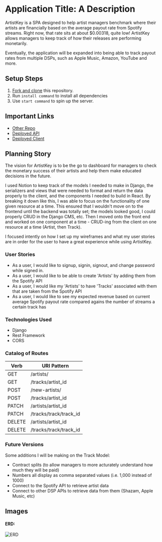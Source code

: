 # Application Title: A Description

ArtistKey is a SPA designed to help artist managers benchmark where their artists are financially based on the average payout rate from Spotify streams. Right now, that rate sits at about $0.00318, quite low! ArtistKey allows managers to keep track of how their releases are performing monetarily.

Eventually, the application will be expanded into being able to track payout rates from multiple DSPs, such as Apple Music, Amazon, YouTube and more.

## Setup Steps

1. [Fork and clone](https://git.generalassemb.ly/ga-wdi-boston/meta/wiki/ForkAndClone) this repository.
1. Run `install command` to install all dependencies
1. Use `start command` to spin up the server.

## Important Links

- [Other Repo](www.link.com)
- [Deployed API](www.link.com)
- [Deployed Client](www.link.com)

## Planning Story

The vision for ArtistKey is to be the go to dashboard for managers to check the monetary success of their artists and help them make educated decisions in the future.

I used Notion to keep track of the models I needed to make in Django, the serializers and views that were needed to format and return the data properly to the client, and the components I needed to build in React. By breaking it down like this, I was able to focus on the functionality of one given resource at a time. This ensured that I wouldn't move on to the frontend until the backend was totally set; the models looked good, I could properly CRUD in the Django CMS, etc. Then I moved onto the front end and worked on one component at a time - CRUD-ing from the client on one resource at a time (Artist, then Track).

I focused intently on how I set up my wireframes and what my user stories are in order for the user to have a great experience while using ArtistKey.

### User Stories

- As a user, I would like to signup, signin, signout, and change password while signed in.
- As a user, I would like to be able to create 'Artists' by adding them from the Spotify API
- As a user, I would like my 'Artists' to have 'Tracks' associated with them that are taken from the Spotify API
- As a user, I would like to see my expected revenue based on current average Spotify payout rate compared agains the number of streams a certain track has

### Technologies Used

- Django
- Rest Framework
- CORS

### Catalog of Routes

Verb         |	URI Pattern
------------ | -------------
GET | /artists/
GET | /tracks/artist_id
POST | /new-artists/
POST | /tracks/artist_id
PATCH | /artists/artist_id
PATCH | /tracks/track/track_id
DELETE | /artists/artist_id
DELETE | /tracks/track/track_id

### Future Versions

Some additions I will be making on the Track Model:
- Contract splits (to allow managers to more acturately understand how much they will be paid)
- Numbers all display as comma separated values (i.e. 1,000 instead of 1000)
- Connect to the Spotify API to retrieve artist data
- Connect to other DSP APIs to retrieve data from them (Shazam, Apple Music, etc)

## Images

#### ERD:
![ERD](https://imgur.com/yaEAkq3)
